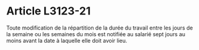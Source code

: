 # Article L3123-21

Toute modification de la répartition de la durée du travail entre les jours de la semaine ou les semaines du mois est notifiée au salarié sept jours au moins avant la date à laquelle elle doit avoir lieu.